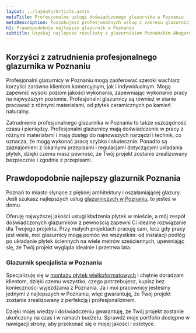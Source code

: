 ```yaml
---
layout: ../layouts/Article.astro
metaTitle: Profesjonalne usługi doświadczonego glazurnika w Poznaniu
metaDescription: Poszukujesz profesjonalnych usług z zakresu glazurnictwa? Poznań ma wielu specjalistów, a ja należę do najlepszych. Z zaangażowaniem podchodzę do każdego zlecenia. Oferuję układanie płytek ceramicznych o różnych rozmiarach i kształtach. Nie szukaj dłużej glazurnika w Poznaniu. Znalazłeś najlepszego.
h1: Prawdopodobnie najlepszy glazurnik w Poznaniu
subtitle: Uzyskaj najlepsze rezultaty z glazurnikiem Poznańskim Abagard
---
```

## Korzyści z zatrudnienia profesjonalnego glazurnika w Poznaniu
Profesjonalni glazurnicy w Poznaniu mogą zaoferować szeroki wachlarz korzyści zarówno klientom komercyjnym, jak i indywidualnym. Mogą zapewnić wysoki poziom jakości wykonania, zapewniając wykonanie pracy na najwyższym poziomie. Profesjonalni glazurnicy są również w stanie pracować z różnymi materiałami, od płytek ceramicznych po kamień naturalny.

Zatrudnienie profesjonalnego glazurnika w Poznaniu to także oszczędność czasu i pieniędzy. Profesjonalni glazurnicy mają doświadczenie w pracy z różnymi materiałami i mają dostęp do najnowszych narzędzi i technik, co oznacza, że mogą wykonać pracę szybko i skutecznie. Ponadto są zaznajomieni z lokalnymi przepisami i regulacjami dotyczącymi układania płytek, dzięki czemu masz pewność, że Twój projekt zostanie zrealizowany bezpiecznie i zgodnie z przepisami.

## Prawdopodobnie najlepszy glazurnik Poznania
Poznań to miasto słynące z pięknej architektury i oszałamiającej glazury. Jeśli szukasz najlepszych usług [glazurniczych w Poznaniu](/glazurnictwo-poznan/), to jesteś w domu.

Oferuję najwyższej jakości usługi kładzenia płytek w mieście, a mój zespół doświadczonych glazurników z pewnością zapewni Ci idealne rozwiązanie dla Twojego projektu. Przy małych projektach pracuję sam, lecz gdy pracy jest wiele, moi glazurnicy mogą pomóc we wszystkim: od instalacji podłóg po układanie płytek ściennych na wiele metrów sześciennych, upewniając się, że Twój projekt wygląda idealnie i przetrwa lata.

### Glazurnik specjalista w Poznaniu
Specjalizuję się w [montażu płytek wielkoformatowych](/montaz-plytek-wielkoformatowych-poznan/) i chętnie doradzam klientom, dzięki czemu wszystko, czego potrzebujesz, kupisz bez konieczności wyjeżdżania z Poznania. Ja i moi pracownicy jesteśmy jednymi z najlepszych w Poznaniu, więc gwarantuję, że Twój projekt zostanie zrealizowany z perfekcją i profesjonalizmem.

Dzięki mojej wiedzy i doświadczeniu gwarantuję, że Twój projekt zostanie ukończony na czas i w ramach budżetu. Sprawdź moje portfolio dostępne w nawigacji strony, aby przekonać się o mojej jakości i estetyce.